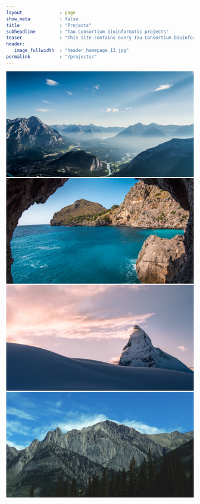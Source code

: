 ```yaml
---
layout              : page
show_meta           : false
title               : "Projects"
subheadline         : "Tau Consortium bioinformatic projects"
teaser              : "This site contains every Tau Consortium bioinformatic projects"
header:
   image_fullwidth  : "header_homepage_13.jpg"
permalink           : "/projects/"
---
```


<head>
    <meta charset="UTF-8">
    <meta name="viewport" content="width=device-width, initial-scale=1.0">
    <title>Image Popup</title>
    <link rel="stylesheet" href="../assets/css/popups.css">
</head>
<div class="image-container">
   <img src="../images/gallery-example-1.jpg" alt="Main Image" class="main-image">
   <img src="../images/gallery-example-2.jpg" alt="Hover Image" class="hover-image" onclick="showPopup('{{ site.url }}{{ site.baseurl }}/popup/popup_content.html')">
</div>

<div class="image-container">
   <img src="../images/gallery-example-3.jpg" alt="Main Image" class="main-image">
   <img src="../images/gallery-example-4.jpg" alt="Hover Image" class="hover-image" onclick="showPopup('{{ site.url }}{{ site.baseurl }}/popup/popup_content2.html')">
</div>

<!-- Popup content container -->
<div id="popupContainer" class="popup">
   <!-- Content will be loaded here -->
</div>

<!-- Link to the external JavaScript file -->
<script src="../assets/js/popupscript.js"></script>